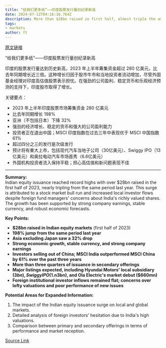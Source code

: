 ```yaml
---
title: “给我们更多纸”——印度股票发行量创纪录新高
date: 2024-07-12T04:16:16.764Z
description: More than $28bn raised in first half, almost triple the amount a year ago
tags: 
- markets
author: ft
---
```


[原文链接](https://ft.com/content/5de42624-ff07-480d-8ac8-9fbf827059ad)

“给我们更多纸”——印度股票发行量创纪录新高

印度的股票发行量达到历史新高，2023 年上半年筹集资金超过 280 亿美元，比去年同期增长近三倍。这种增长归因于股市牛市和当地投资者流动增加，尽管外国基金经理对印度高估值股票表示担忧。在强劲的公司盈利、稳定货币和乐观经济预测的支持下，印度股市取得了增长。

关键要点：
- 2023 年上半年印度股票市场筹集资金 280 亿美元
- 比去年同期增长 198%
- 亚洲（不包括日本）下降 32%
- 强劲的经济增长、稳定的货币和强大的公司盈利能力
- 投资者正在退出中国；MSCI 印度指数在过去三年中表现优于 MSCI 中国指数 61%
- 超过四分之三的发行是次级发行
- 预计将有重大上市，包括现代汽车当地子公司（30亿美元）、Swiggy IPO（13亿美元）和奥拉电动汽车市场首秀（6.6亿美元）
- 外国机构投资者流入保持平稳；担心高估值和新问题表现不佳

---

 **Summary:**  
Indian equity issuance reached record highs with over $28bn raised in the first half of 2023, nearly tripling from the same period last year. This surge is attributed to a stock market bull run and increased local investor flows despite foreign fund managers' concerns about India's richly valued shares. The growth has been supported by strong company earnings, stable currency, and robust economic forecasts.

**Key Points:**  
- **$28bn raised in Indian equity markets** (first half of 2023)
- **198% jump from the same period last year**
- **Asia excluding Japan saw a 32% drop**
- **Strong economic growth, stable currency, and strong company earnings**
- **Investors selling out of China; MSCI India outperformed MSCI China by 61% over the past three years**
- **More than three quarters of issuance in secondary offerings**
- **Major listings expected, including Hyundai Motors' local subsidiary ($3bn), Swiggy IPO ($1.n3bn), and Ola Electric's market debut ($660mn)**
- **Foreign institutional investor inflows remained flat; concerns over lofty valuations and poor performance of new issues**

**Potential Areas for Expanded Information:**  
1. The impact of the Indian equity issuance surge on local and global markets.
2. Detailed analysis of foreign investors' hesitation due to India's high valuations.
3. Comparison between primary and secondary offerings in terms of performance and market reception.

[Source Link](https://ft.com/content/5de42624-ff07-480d-8ac8-9fbf827059ad)

